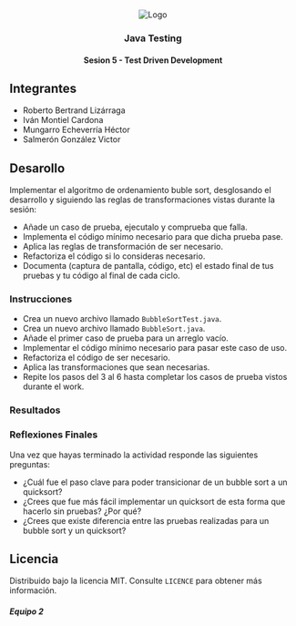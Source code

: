 <!-- PROJECT LOGO -->
<br />
<p align="center">
  <a>
    <img src="https://upload.wikimedia.org/wikipedia/commons/4/43/Cognizant_logo_2022.svg" alt="Logo">
  </a>

<h3 align="center">Java Testing</h3>
<h4 align="center">Sesion 5 - Test Driven Development</h4>

## Integrantes

- Roberto Bertrand Lizárraga
- Iván Montiel Cardona
- Mungarro Echeverría Héctor
- Salmerón González Victor

## Desarollo

Implementar el algoritmo de ordenamiento buble sort, desglosando el desarrollo y siguiendo las reglas de transformaciones vistas durante la sesión:

- Añade un caso de prueba, ejecutalo y comprueba que falla.
- Implementa el código mínimo necesario para que dicha prueba pase.
- Aplica las reglas de transformación de ser necesario.
- Refactoriza el código si lo consideras necesario.
- Documenta (captura de pantalla, código, etc) el estado final de tus pruebas y tu código al final de cada ciclo.

### Instrucciones

- Crea un nuevo archivo llamado `BubbleSortTest.java`.
- Crea un nuevo archivo llamado `BubbleSort.java`.
- Añade el primer caso de prueba para un arreglo vacío.
- Implementar el código mínimo necesario para pasar este caso de uso.
- Refactoriza el código de ser necesario.
- Aplica las transformaciones que sean necesarias.
- Repite los pasos del 3 al 6 hasta completar los casos de prueba vistos durante el work.

### Resultados

### Reflexiones Finales

Una vez que hayas terminado la actividad responde las siguientes preguntas:

- ¿Cuál fue el paso clave para poder transicionar de un bubble sort a un quicksort?
- ¿Crees que fue más fácil implementar un quicksort de esta forma que hacerlo sin pruebas? ¿Por qué?
- ¿Crees que existe diferencia entre las pruebas realizadas para un bubble sort y un quicksort?

## Licencia

Distribuido bajo la licencia MIT. Consulte `LICENCE` para obtener más información.

##### Equipo 2
